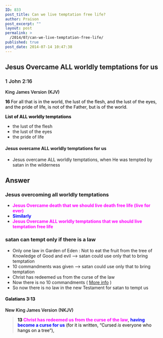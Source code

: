```yaml
---
ID: 833
post_title: Can we live temptation free life?
author: Praison
post_excerpt: ""
layout: post
permalink: >
  /2014/07/can-we-live-temptation-free-life/
published: true
post_date: 2014-07-14 10:47:38
---
```

<h2>Jesus Overcame ALL worldly temptations for us</h2>
<h3 class="passage-display" style="font-weight: 500; color: #000000;"><span class="passage-display-bcv">1 John 2:16</span></h3>
<p class="passage-display" style="font-weight: 500; color: #000000;"><span class="passage-display-version">King James Version (KJV)</span></p>
<p style="color: #000000;"><span id="en-KJV-30567" class="text 1John-2-16"><span class="versenum" style="font-weight: bold;">16 </span>For all that is in the world, the lust of the flesh, and the lust of the eyes, and the pride of life, is not of the Father, but is of the world.</span></p>
<p style="color: #000000;"><span style="font-weight: bold;">List of ALL worldly temptations</span></p>

<ul>
	<li>the lust of the flesh</li>
	<li>the lust of the eyes</li>
	<li>the pride of life</li>
</ul>
<h4>Jesus overcame ALL worldly temptations for us</h4>
<ul>
	<li>Jesus overcame ALL worldly temptations, when He was tempted by satan in the wilderness</li>
</ul>
<h2><strong>Answer</strong></h2>
<h3>Jesus overcoming all worldly temptations</h3>
<ul>
	<li><span style="color: #ff00ff;"><strong>Jesus Overcame death that we should live death free life (live for ever) </strong></span></li>
	<li><span style="color: #0000ff;"><strong>Similarly</strong></span></li>
	<li><span style="color: #ff00ff;"><strong>Jesus Overcame ALL worldly temptations that we should live temptation free life </strong></span></li>
</ul>
<h3>satan can tempt only if there is a law</h3>
<ul>
	<li>Only one law in Garden of Eden : Not to eat the fruit from the tree of Knowledge of Good and evil --&gt; satan could use only that to bring temptation</li>
	<li>10 commandments was given --&gt; satan could use only that to bring temptation</li>
	<li>Christ has redeemed us from the curse of the law</li>
	<li>Now there is no 10 commandments ( <a title="10 commandments is the ministry of death (Bible)" href="http://biblerevelation.org/2014/03/19/10-commandments-ministry-death-bible/" target="_blank" rel="noopener noreferrer">More info</a> )</li>
	<li>So now there is no law in the new Testament for satan to tempt us</li>
</ul>
<h4 class="passage-display" style="font-weight: 500; color: #000000;"><strong><span class="passage-display-bcv">Galatians 3:13</span></strong></h4>
<p class="passage-display" style="font-weight: 500; color: #000000;"><span class="passage-display-version">New King James Version (NKJV)</span></p>

<blockquote>
<p style="color: #000000;"><span id="en-NKJV-29116" class="text Gal-3-13"><span class="versenum" style="font-weight: bold;">13 </span><span style="color: #ff00ff;"><strong>Christ has redeemed us from the curse of the law</strong></span>, <strong><span style="color: #0000ff;">having become a curse for us</span></strong> (for it is written, <span class="oblique">“Cursed</span> <i>is</i> <span class="oblique">everyone who hangs on a tree”</span>),</span></p>
</blockquote>